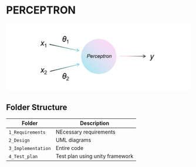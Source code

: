 # PERCEPTRON
![Banner](https://github.com/TanujSharma369/Perceptron/blob/master/6_ImagesAndVideos/perceptron.png)

## Folder Structure
Folder             | Description
-------------------| -----------------------------------------
`1_Requirements`   | NEcessary requirements
`2_Design`         | UML diagrams
`3_Implementation` | Entire code 
`4_Test_plan`      | Test plan using unity framework





